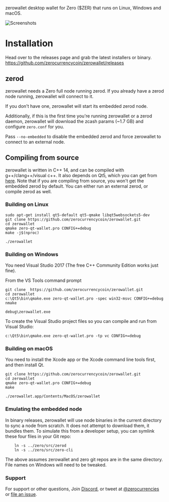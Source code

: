 zerowallet desktop wallet for Zero ($ZER) that runs on Linux, Windows and macOS.


![Screenshots](zerowallet.png?raw=true)
# Installation

Head over to the releases page and grab the latest installers or binary. https://github.com/zerocurrencycoin/zerowallet/releases

## zerod
zerowallet needs a Zero full node running zerod. If you already have a zerod node running, zerowallet will connect to it.

If you don't have one, zerowallet will start its embedded zerod node.

Additionally, if this is the first time you're running zerowallet or a zerod daemon, zerowallet will download the zcash params (~1.7 GB) and configure `zero.conf` for you.

Pass `--no-embedded` to disable the embedded zerod and force zerowallet to connect to an external node.

## Compiling from source
zerowallet is written in C++ 14, and can be compiled with g++/clang++/visual c++. It also depends on Qt5, which you can get from [here](https://www.qt.io/download). Note that if you are compiling from source, you won't get the embedded zerod by default. You can either run an external zerod, or compile zerod as well.


### Building on Linux

```
sudo apt-get install qt5-default qt5-qmake libqt5websockets5-dev
git clone https://github.com/zerocurrencycoin/zerowallet.git
cd zerowallet
qmake zero-qt-wallet.pro CONFIG+=debug
make -j$(nproc)

./zerowallet
```

### Building on Windows
You need Visual Studio 2017 (The free C++ Community Edition works just fine).

From the VS Tools command prompt
```
git clone  https://github.com/zerocurrencycoin/zerowallet.git
cd zerowallet
c:\Qt5\bin\qmake.exe zero-qt-wallet.pro -spec win32-msvc CONFIG+=debug
nmake

debug\zerowallet.exe
```

To create the Visual Studio project files so you can compile and run from Visual Studio:
```
c:\Qt5\bin\qmake.exe zero-qt-wallet.pro -tp vc CONFIG+=debug
```

### Building on macOS
You need to install the Xcode app or the Xcode command line tools first, and then install Qt.

```
git clone https://github.com/zerocurrencycoin/zerowallet.git
cd zerowallet
qmake zero-qt-wallet.pro CONFIG+=debug
make

./zerowallet.app/Contents/MacOS/zerowallet
```

### Emulating the embedded node

In binary releases, zerowallet will use node binaries in the current directory to sync a node from scratch.
It does not attempt to download them, it bundles them. To simulate this from a developer setup, you can symlink
these four files in your Git repo:

```
    ln -s ../zero/src/zerod
    ln -s ../zero/src/zero-cli
```

The above assumes zerowallet and zero git repos are in the same directory. File names on Windows will need to be tweaked.

### Support

For support or other questions, Join [Discord](https://discordapp.com/invite/Jq5knn5), or tweet at [@zerocurrencies](https://twitter.com/zerocurrencies) or [file an issue](https://github.com/zerocurrencycoin/zerowallet/issues).
